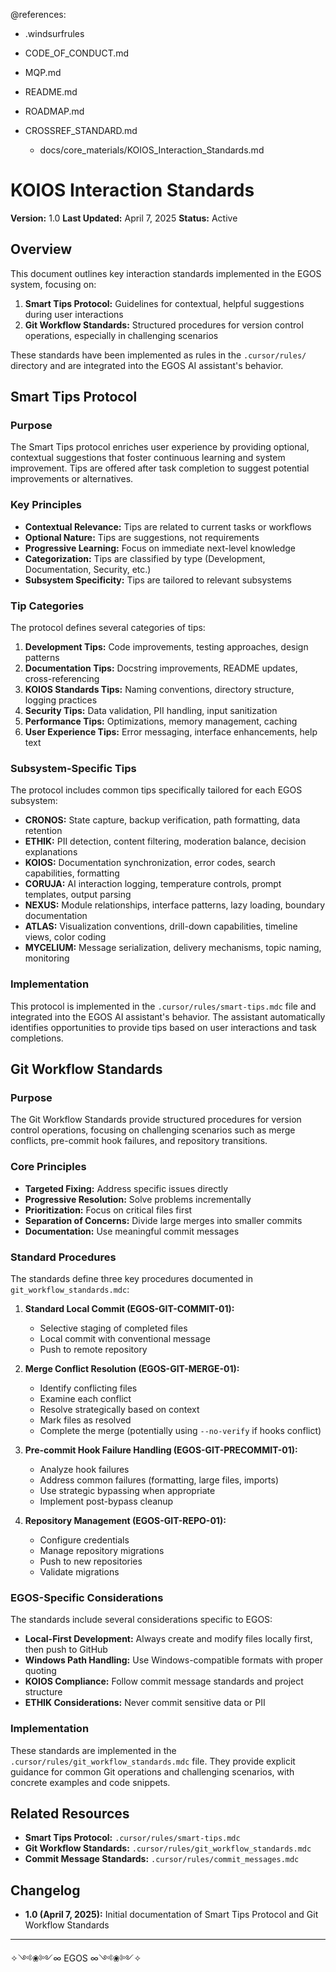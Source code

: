 @references:
- .windsurfrules
- CODE_OF_CONDUCT.md
- MQP.md
- README.md
- ROADMAP.md
- CROSSREF_STANDARD.md

  - docs/core_materials/KOIOS_Interaction_Standards.md

# KOIOS Interaction Standards

**Version:** 1.0
**Last Updated:** April 7, 2025
**Status:** Active

## Overview

This document outlines key interaction standards implemented in the EGOS system, focusing on:

1. **Smart Tips Protocol:** Guidelines for contextual, helpful suggestions during user interactions
2. **Git Workflow Standards:** Structured procedures for version control operations, especially in challenging scenarios

These standards have been implemented as rules in the `.cursor/rules/` directory and are integrated into the EGOS AI assistant's behavior.

## Smart Tips Protocol

### Purpose

The Smart Tips protocol enriches user experience by providing optional, contextual suggestions that foster continuous learning and system improvement. Tips are offered after task completion to suggest potential improvements or alternatives.

### Key Principles

- **Contextual Relevance:** Tips are related to current tasks or workflows
- **Optional Nature:** Tips are suggestions, not requirements
- **Progressive Learning:** Focus on immediate next-level knowledge
- **Categorization:** Tips are classified by type (Development, Documentation, Security, etc.)
- **Subsystem Specificity:** Tips are tailored to relevant subsystems

### Tip Categories

The protocol defines several categories of tips:

1. **Development Tips:** Code improvements, testing approaches, design patterns
2. **Documentation Tips:** Docstring improvements, README updates, cross-referencing
3. **KOIOS Standards Tips:** Naming conventions, directory structure, logging practices
4. **Security Tips:** Data validation, PII handling, input sanitization
5. **Performance Tips:** Optimizations, memory management, caching
6. **User Experience Tips:** Error messaging, interface enhancements, help text

### Subsystem-Specific Tips

The protocol includes common tips specifically tailored for each EGOS subsystem:

- **CRONOS:** State capture, backup verification, path formatting, data retention
- **ETHIK:** PII detection, content filtering, moderation balance, decision explanations
- **KOIOS:** Documentation synchronization, error codes, search capabilities, formatting
- **CORUJA:** AI interaction logging, temperature controls, prompt templates, output parsing
- **NEXUS:** Module relationships, interface patterns, lazy loading, boundary documentation
- **ATLAS:** Visualization conventions, drill-down capabilities, timeline views, color coding
- **MYCELIUM:** Message serialization, delivery mechanisms, topic naming, monitoring

### Implementation

This protocol is implemented in the `.cursor/rules/smart-tips.mdc` file and integrated into the EGOS AI assistant's behavior. The assistant automatically identifies opportunities to provide tips based on user interactions and task completions.

## Git Workflow Standards

### Purpose

The Git Workflow Standards provide structured procedures for version control operations, focusing on challenging scenarios such as merge conflicts, pre-commit hook failures, and repository transitions.

### Core Principles

- **Targeted Fixing:** Address specific issues directly
- **Progressive Resolution:** Solve problems incrementally
- **Prioritization:** Focus on critical files first
- **Separation of Concerns:** Divide large merges into smaller commits
- **Documentation:** Use meaningful commit messages

### Standard Procedures

The standards define three key procedures documented in `git_workflow_standards.mdc`:

1. **Standard Local Commit (EGOS-GIT-COMMIT-01):**
   - Selective staging of completed files
   - Local commit with conventional message
   - Push to remote repository

2. **Merge Conflict Resolution (EGOS-GIT-MERGE-01):**
   - Identify conflicting files
   - Examine each conflict
   - Resolve strategically based on context
   - Mark files as resolved
   - Complete the merge (potentially using `--no-verify` if hooks conflict)

3. **Pre-commit Hook Failure Handling (EGOS-GIT-PRECOMMIT-01):**
   - Analyze hook failures
   - Address common failures (formatting, large files, imports)
   - Use strategic bypassing when appropriate
   - Implement post-bypass cleanup

4. **Repository Management (EGOS-GIT-REPO-01):**
   - Configure credentials
   - Manage repository migrations
   - Push to new repositories
   - Validate migrations

### EGOS-Specific Considerations

The standards include several considerations specific to EGOS:

- **Local-First Development:** Always create and modify files locally first, then push to GitHub
- **Windows Path Handling:** Use Windows-compatible formats with proper quoting
- **KOIOS Compliance:** Follow commit message standards and project structure
- **ETHIK Considerations:** Never commit sensitive data or PII

### Implementation

These standards are implemented in the `.cursor/rules/git_workflow_standards.mdc` file. They provide explicit guidance for common Git operations and challenging scenarios, with concrete examples and code snippets.

## Related Resources

- **Smart Tips Protocol:** `.cursor/rules/smart-tips.mdc`
- **Git Workflow Standards:** `.cursor/rules/git_workflow_standards.mdc`
- **Commit Message Standards:** `.cursor/rules/commit_messages.mdc`

## Changelog

- **1.0 (April 7, 2025):** Initial documentation of Smart Tips Protocol and Git Workflow Standards

---

✧༺❀༻∞ EGOS ∞༺❀༻✧ 